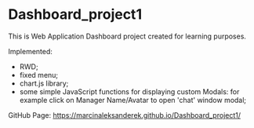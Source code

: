 # Dashboard_project1
This is Web Application Dashboard project created for learning purposes.

Implemented:
- RWD;
- fixed menu;
- chart.js library;
- some simple JavaScript functions for displaying custom Modals:
  for example click on Manager Name/Avatar to open 'chat' window modal;

GitHub Page:
https://marcinaleksanderek.github.io/Dashboard_project1/ 
